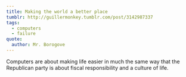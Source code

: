```yaml
---
title: Making the world a better place
tumblr: http://guillermonkey.tumblr.com/post/3142987337
tags:
  - computers
  - failure
quote:
  author: Mr. Borogove
---
```


Computers are about making life easier in much the same way that the Republican party is about fiscal responsibility and a culture of life.
